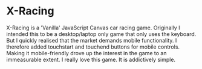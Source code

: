 # X-Racing
X-Racing is a 'Vanilla' JavaScript Canvas car racing game. 
Originally I intended this to be a desktop/laptop only game that only uses the keyboard. But I quickly realised that the market demands mobile functionality. I therefore added touchstart and touchend buttons for mobile controls. Making it mobile-friendly drove up the interest in the game to an immeasurable extent.
I really love this game. It is addictively simple.
